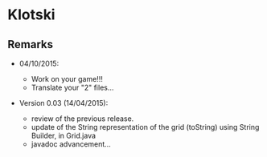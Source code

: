 Klotski
=======

## Remarks

- 04/10/2015:
    - Work on your game!!! 
    - Translate your "2" files…
    
- Version 0.03 (14/04/2015):
    - review of the previous release.
    - update of the String representation of the grid (toString) using String Builder, in Grid.java
    - javadoc advancement…
